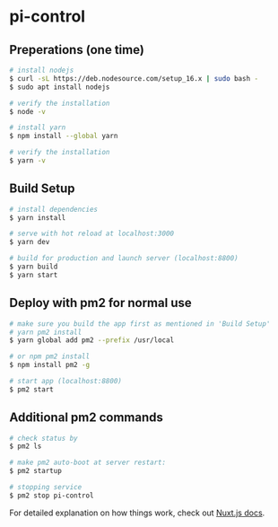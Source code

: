 # pi-control

## Preperations (one time)

```bash
# install nodejs
$ curl -sL https://deb.nodesource.com/setup_16.x | sudo bash -
$ sudo apt install nodejs

# verify the installation
$ node -v

# install yarn
$ npm install --global yarn

# verify the installation
$ yarn -v
```

## Build Setup

```bash
# install dependencies
$ yarn install

# serve with hot reload at localhost:3000
$ yarn dev

# build for production and launch server (localhost:8800)
$ yarn build
$ yarn start
```

## Deploy with pm2 for normal use

```bash
# make sure you build the app first as mentioned in 'Build Setup'
# yarn pm2 install
$ yarn global add pm2 --prefix /usr/local

# or npm pm2 install
$ npm install pm2 -g

# start app (localhost:8800)
$ pm2 start
```

## Additional pm2 commands

```bash
# check status by
$ pm2 ls

# make pm2 auto-boot at server restart:
$ pm2 startup

# stopping service
$ pm2 stop pi-control
```

For detailed explanation on how things work, check out [Nuxt.js docs](https://nuxtjs.org).
